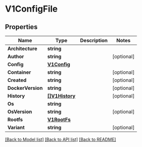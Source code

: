 # V1ConfigFile

## Properties

Name | Type | Description | Notes
------------ | ------------- | ------------- | -------------
**Architecture** | **string** |  | 
**Author** | **string** |  | [optional] 
**Config** | [**V1Config**](V1Config.md) |  | 
**Container** | **string** |  | [optional] 
**Created** | **string** |  | [optional] 
**DockerVersion** | **string** |  | [optional] 
**History** | [**[]V1History**](V1History.md) |  | [optional] 
**Os** | **string** |  | 
**OsVersion** | **string** |  | [optional] 
**Rootfs** | [**V1RootFs**](V1RootFs.md) |  | 
**Variant** | **string** |  | [optional] 

[[Back to Model list]](../README.md#documentation-for-models) [[Back to API list]](../README.md#documentation-for-api-endpoints) [[Back to README]](../README.md)


